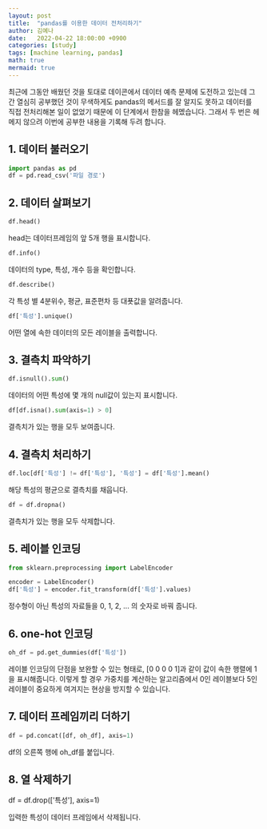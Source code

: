 ```yaml
---
layout: post
title:  "pandas를 이용한 데이터 전처리하기"
author: 김예나
date:   2022-04-22 18:00:00 +0900
categories: [study]
tags: [machine learning, pandas]
math: true
mermaid: true
---
```



최근에 그동안 배웠던 것을 토대로 데이콘에서 데이터 예측 문제에 도전하고 있는데 그간 열심히 공부했던 것이 무색하게도 pandas의 메서드를 잘 알지도 못하고 데이터를 직접 전처리해본 일이 없었기 때문에 이 단계에서 한참을 헤멨습니다. 그래서 두 번은 헤메지 않으려 이번에 공부한 내용을 기록해 두려 합니다.


## 1\. 데이터 불러오기


```python
import pandas as pd
df = pd.read_csv('파일 경로')
```


## 2\. 데이터 살펴보기


```python
df.head()
```


head는 데이터프레임의 앞 5개 행을 표시합니다.


```python
df.info()
```


데이터의 type, 특성, 개수 등을 확인합니다.


```python
df.describe()
```


각 특성 별 4분위수, 평균, 표준편차 등 대푯값을 알려줍니다.


```python
df['특성'].unique()
```


어떤 열에 속한 데이터의 모든 레이블을 출력합니다.


## 3\. 결측치 파악하기


```python
df.isnull().sum()
```


데이터의 어떤 특성에 몇 개의 null값이 있는지 표시합니다.


```python
df[df.isna().sum(axis=1) > 0]
```


결측치가 있는 행을 모두 보여줍니다.


## 4\. 결측치 처리하기


```python
df.loc[df['특성'] != df['특성'], '특성'] = df['특성'].mean()
```


해당 특성의 평균으로 결측치를 채웁니다.


```python
df = df.dropna()
```


결측치가 있는 행을 모두 삭제합니다.


## 5\. 레이블 인코딩


```python
from sklearn.preprocessing import LabelEncoder

encoder = LabelEncoder()
df['특성'] = encoder.fit_transform(df['특성'].values)
```

정수형이 아닌 특성의 자료들을 0, 1, 2, ... 의 숫자로 바꿔 줍니다.


## 6\. one-hot 인코딩


```python
oh_df = pd.get_dummies(df['특성'])
```


레이블 인코딩의 단점을 보완할 수 있는 형태로, [0 0 0 0 1]과 같이 값이 속한 행렬에 1을 표시해줍니다. 이렇게 할 경우 가중치를 계산하는 알고리즘에서 0인 레이블보다 5인 레이블이 중요하게 여겨지는 현상을 방지할 수 있습니다.


## 7\. 데이터 프레임끼리 더하기


```python
df = pd.concat([df, oh_df], axis=1)
```


df의 오른쪽 행에 oh_df를 붙입니다.


## 8\. 열 삭제하기


df = df.drop(['특성'], axis=1)


입력한 특성이 데이터 프레임에서 삭제됩니다.